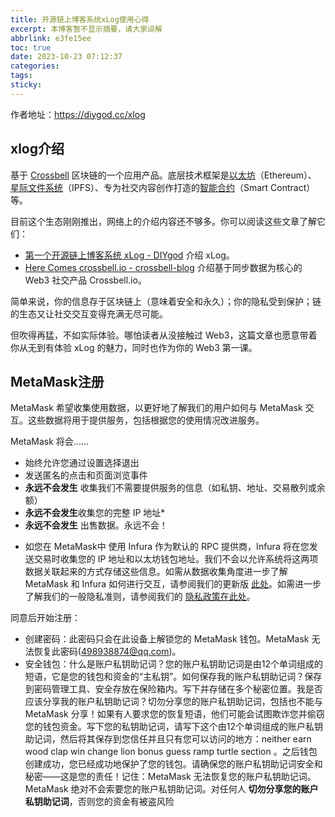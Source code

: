 ```yaml
---
title: 开源链上博客系统xLog使用心得
excerpt: 本博客暂不显示摘要，请大家谅解
abbrlink: e3fe15ee
toc: true
date: 2023-10-23 07:12:37
categories:
tags:
sticky:
---
```


作者地址：https://diygod.cc/xlog

## xlog介绍

基于 [Crossbell](https://crossbell.io/) 区块链的一个应用产品。底层技术框架是[以太坊](https://zh.wikipedia.org/wiki/以太坊)（Ethereum）、[星际文件系统](https://zh.wikipedia.org/wiki/星际文件系统)（IPFS）、专为社交内容创作打造的[智能合约](https://zh.wikipedia.org/wiki/智能合约)（Smart Contract）等。

目前这个生态刚刚推出，网络上的介绍内容还不够多。你可以阅读这些文章了解它们：

- [第一个开源链上博客系统 xLog - DIYgod](https://blog.diygod.me/xlog) 介绍 xLog。
- [Here Comes crossbell.io - crossbell-blog](https://crossbell-blog.xlog.app/32168-1) 介绍基于同步数据为核心的 Web3 社交产品 Crossbell.io。

简单来说，你的信息存于区块链上（意味着安全和永久）；你的隐私受到保护；链的生态又让社交交互变得充满无尽可能。

但吹得再猛，不如实际体验。哪怕读者从没接触过 Web3，这篇文章也愿意带着你从无到有体验 xLog 的魅力，同时也作为你的 Web3 第一课。

## MetaMask注册

MetaMask 希望收集使用数据，以更好地了解我们的用户如何与 MetaMask 交互。这些数据将用于提供服务，包括根据您的使用情况改进服务。

MetaMask 将会......

- 始终允许您通过设置选择退出
- 发送匿名的点击和页面浏览事件
-  **永远不会发生** 收集我们不需要提供服务的信息（如私钥、地址、交易散列或余额）
-  **永远不会发生**收集您的完整 IP 地址*
-  **永远不会发生** 出售数据。永远不会！

* 如您在 MetaMask中 使用 Infura 作为默认的 RPC 提供商，Infura 将在您发送交易时收集您的 IP 地址和以太坊钱包地址。我们不会以允许系统将这两项数据关联起来的方式存储这些信息。如需从数据收集角度进一步了解 MetaMask 和 Infura 如何进行交互，请参阅我们的更新版 [此处](https://consensys.net/blog/news/consensys-data-retention-update/)。如需进一步了解我们的一般隐私准则，请参阅我们的 [隐私政策在此处](https://metamask.io/privacy.html)。

同意后开始注册：

- 创建密码：此密码只会在此设备上解锁您的 MetaMask 钱包。MetaMask 无法恢复此密码(498938874@qq.com)。
- 安全钱包：什么是账户私钥助记词？您的账户私钥助记词是由12个单词组成的短语，它是您的钱包和资金的“主私钥”。如何保存我的账户私钥助记词？保存到密码管理工具、安全存放在保险箱内。写下并存储在多个秘密位置。我是否应该分享我的账户私钥助记词？切勿分享您的账户私钥助记词，包括也不能与 MetaMask 分享！如果有人要求您的恢复短语，他们可能会试图欺诈您并偷窃您的钱包资金。写下您的私钥助记词，请写下这个由12个单词组成的账户私钥助记词，然后将其保存到您信任并且只有您可以访问的地方：neither earn wood clap win change lion bonus guess ramp turtle section 。之后钱包创建成功，您已经成功地保护了您的钱包。请确保您的账户私钥助记词安全和秘密——这是您的责任！记住：MetaMask 无法恢复您的账户私钥助记词。MetaMask 绝对不会索要您的账户私钥助记词。对任何人 **切勿分享您的账户私钥助记词**，否则您的资金有被盗风险